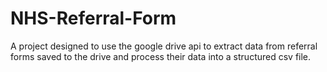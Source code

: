 # NHS-Referral-Form
A project designed to use the google drive api to extract data from referral forms saved to the drive and process their data into a structured csv file.
